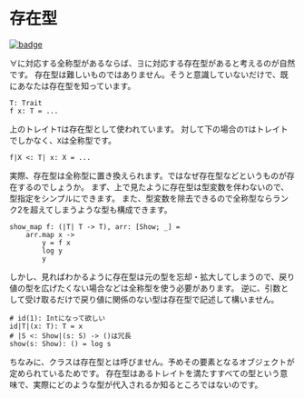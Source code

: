 # 存在型

[![badge](https://img.shields.io/endpoint.svg?url=https%3A%2F%2Fgezf7g7pd5.execute-api.ap-northeast-1.amazonaws.com%2Fdefault%2Fsource_up_to_date%3Fowner%3Derg-lang%26repos%3Derg%26ref%3Dmain%26path%3Ddoc/EN/syntax/type/advanced/existential.md%26commit_hash%3Deccd113c1512076c367fb87ea73406f91ff83ba7)](https://gezf7g7pd5.execute-api.ap-northeast-1.amazonaws.com/default/source_up_to_date?owner=erg-lang&repos=erg&ref=main&path=doc/EN/syntax/type/advanced/existential.md&commit_hash=eccd113c1512076c367fb87ea73406f91ff83ba7)

∀に対応する全称型があるならば、∃に対応する存在型があると考えるのが自然です。
存在型は難しいものではありません。そうと意識していないだけで、既にあなたは存在型を知っています。

```erg
T: Trait
f x: T = ...
```

上のトレイト`T`は存在型として使われています。
対して下の場合の`T`はトレイトでしかなく、`X`は全称型です。

```erg
f|X <: T| x: X = ...
```

実際、存在型は全称型に置き換えられます。ではなぜ存在型などというものが存在するのでしょうか。
まず、上で見たように存在型は型変数を伴わないので、型指定をシンプルにできます。
また、型変数を除去できるので全称型ならランク2を超えてしまうような型も構成できます。

```erg
show_map f: (|T| T -> T), arr: [Show; _] =
    arr.map x ->
        y = f x
        log y
        y
```

しかし、見ればわかるように存在型は元の型を忘却・拡大してしまうので、戻り値の型を広げたくない場合などは全称型を使う必要があります。
逆に、引数として受け取るだけで戻り値に関係のない型は存在型で記述して構いません。

```erg
# id(1): Intになって欲しい
id|T|(x: T): T = x
# |S <: Show|(s: S) -> ()は冗長
show(s: Show): () = log s
```

ちなみに、クラスは存在型とは呼びません。予めその要素となるオブジェクトが定められているためです。
存在型はあるトレイトを満たすすべての型という意味で、実際にどのような型が代入されるか知るところではないのです。
